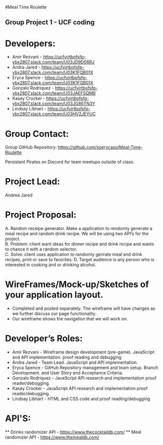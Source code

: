 
#Meal Time Roulette
## Group Project 1 - UCF coding

# Developers:
* Amir Rezvani - https://ucfvirtbofsfp-ybx2807.slack.com/team/U03JD9D06RJ
* Andra Jared - https://ucfvirtbofsfp-ybx2807.slack.com/team/U03K1FQB01X
* Eryca Spence - https://ucfvirtbofsfp-ybx2807.slack.com/team/U03K1FQB01X
* Gonzalo Rodriquez - https://ucfvirtbofsfp-ybx2807.slack.com/team/U03JAEFSQM8
* Kasey Crocker - https://ucfvirtbofsfp-ybx2807.slack.com/team/U03JG86TN3Y
* Lindsay Libhart - https://ucfvirtbofsfp-ybx2807.slack.com/team/U03HV2JEYUC

# Group Contact:

Group GitHub Repository:  https://github.com/xoerycaxo/Meal-Time-Roulette

Persistant Pirates on Discord for team meetups outside of class. 

# Project Lead:
Andrea Jared
# Project Proposal:

A. Random receipe generator.  Make a application to rendomly generate a meal recipe and random drink recipe.  We will be using two API’s for the project.  
B. Problem:  client want ideas for dinner recipe and drink recipe and wants to chance it with a random selector.  
C. Solve:  client uses application to randomly genrate meal and drink recipes, print or save to favorites.
D. Target audience is any person who is interested in cooking and or drinking alcohol. 


# WireFrames/Mock-up/Sketches of your application layout.
* Completed and posted separately.  The wireframe will have changes as we further discuss our page functionality. 
* Our wireframe shows the navigation that we will work on.  

# Developer’s Roles:
* Amir Rezvani -      Wireframe design development (pre-game). 
                    JavaScript and API implementation. proof reading and debugging
* Andra Jared -       Team Lead.
                    JavaScript and API implementation. 
* Eryca Spence -      GitHub Repository management and team setup.  Branch    Development. and User Story and Acceptance Criteria.
* Gonzalo Rodriquez - JavaScript API research and implementation proof reader/debugging.
* Kasey Crocker -     JavaScript API research and implementation proof reader/debugging.
* Lindsay Libhart -   HTML and CSS code and proof reading/debugging

# API'S:


** Drinks randomizer API - https://www.thecocktaildb.com/ 
** Meal randomizer API - https://www.themealdb.com/
